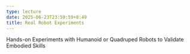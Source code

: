 ```yaml
---
type: lecture
date: 2025-06-23T23:59:59+8:49
title: Real Robot Experiments
---
```

Hands-on Experiments with Humanoid or Quadruped Robots to Validate Embodied Skills